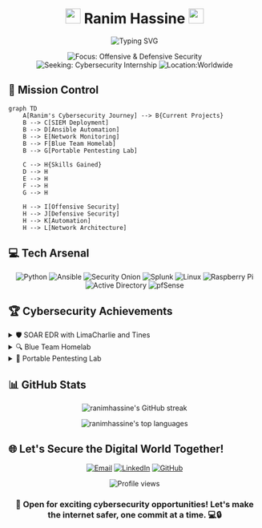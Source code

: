 <h1 align="center">
  <img src="https://media.giphy.com/media/f3iwJFOVOwuy7K6FFw/giphy.gif" width="30px"> Ranim Hassine <img src="https://media.giphy.com/media/f3iwJFOVOwuy7K6FFw/giphy.gif" width="30px">
</h1>

<p align="center">
  <img src="https://readme-typing-svg.herokuapp.com?font=Fira+Code&pause=1000&color=2EA2E7&center=true&vCenter=true&width=435&lines=Cybersecurity+Enthusiast;Network+Ninja;Automation+Aficionado;SIEM+Specialist;Aspiring+Ethical+Hacker" alt="Typing SVG" />
</p>

<p align="center">
  <img src="https://img.shields.io/badge/Focus-Offensive%20%26%20Defensive%20Security-red?style=for-the-badge" alt="Focus: Offensive & Defensive Security">
  <img src="https://img.shields.io/badge/Seeking-Cybersecurity%20Internship-blue?style=for-the-badge" alt="Seeking: Cybersecurity Internship">
  <img src="https://img.shields.io/badge/Location-Worldwide-green?style=for-the-badge" alt="Location:Worldwide">
</p>

## 🚀 Mission Control

```mermaid
graph TD
    A[Ranim's Cybersecurity Journey] --> B{Current Projects}
    B --> C[SIEM Deployment]
    B --> D[Ansible Automation]
    B --> E[Network Monitoring]
    B --> F[Blue Team Homelab]
    B --> G[Portable Pentesting Lab]
    
    C --> H{Skills Gained}
    D --> H
    E --> H
    F --> H
    G --> H
    
    H --> I[Offensive Security]
    H --> J[Defensive Security]
    H --> K[Automation]
    H --> L[Network Architecture]
```

## 💻 Tech Arsenal

<p align="center">
  <img src="https://img.shields.io/badge/-Python-3776AB?style=for-the-badge&logo=python&logoColor=white" alt="Python">
  <img src="https://img.shields.io/badge/-Ansible-EE0000?style=for-the-badge&logo=ansible&logoColor=white" alt="Ansible">
  <img src="https://img.shields.io/badge/-Security%20Onion-000000?style=for-the-badge&logo=security&logoColor=white" alt="Security Onion">
  <img src="https://img.shields.io/badge/-Splunk-000000?style=for-the-badge&logo=splunk&logoColor=white" alt="Splunk">
  <img src="https://img.shields.io/badge/-Linux-FCC624?style=for-the-badge&logo=linux&logoColor=black" alt="Linux">
  <img src="https://img.shields.io/badge/-Raspberry%20Pi-C51A4A?style=for-the-badge&logo=raspberry-pi&logoColor=white" alt="Raspberry Pi">
  <img src="https://img.shields.io/badge/-Active%20Directory-0078D4?style=for-the-badge&logo=windows&logoColor=white" alt="Active Directory">
  <img src="https://img.shields.io/badge/-pfSense-212121?style=for-the-badge&logo=pfsense&logoColor=white" alt="pfSense">
</p>

## 🏆 Cybersecurity Achievements

<details>
<summary>🛡️ SOAR EDR with LimaCharlie and Tines</summary>
<br>
• Deployed LimaCharlie sensors on Windows servers for enhanced endpoint detection and response<br>
• Crafted Tines stories for automated incident response, improving reaction time to potential threats<br>
• Integrated Slack and email notifications for real-time alert management
</details>

<details>
<summary>🔍 Blue Team Homelab</summary>
<br>
• Architected a comprehensive security monitoring environment with Active Directory, pfSense, RFDIR, Splunk, and Snort<br>
• Implemented log aggregation and correlation for enhanced threat detection capabilities<br>
• Conducted simulated attacks to test and refine defensive measures
</details>

<details>
<summary>🧰 Portable Pentesting Lab</summary>
<br>
• Customized Raspbian OS on Raspberry Pi 4 for mobile security assessments<br>
• Installed and configured a suite of penetration testing tools for on-the-go ethical hacking<br>
• Developed custom scripts to automate common pentesting tasks
</details>

## 📊 GitHub Stats

<p align="center">
  <img src="https://github-readme-streak-stats.herokuapp.com/?user=ranimhassine&theme=dark" alt="ranimhassine's GitHub streak" />
</p>

<p align="center">
  <img src="https://github-readme-stats.vercel.app/api/top-langs/?username=ranimhassine&layout=compact&theme=dark" alt="ranimhassine's top languages" />
</p>

## 🌐 Let's Secure the Digital World Together!

<p align="center">
  <a href="mailto:ranimhassine@gmail.com"><img src="https://img.shields.io/badge/-Email-D14836?style=for-the-badge&logo=gmail&logoColor=white" alt="Email"></a>
  <a href="https://www.linkedin.com/in/ranimhassine"><img src="https://img.shields.io/badge/-LinkedIn-0077B5?style=for-the-badge&logo=linkedin&logoColor=white" alt="LinkedIn"></a>
  <a href="https://github.com/ranimhassine"><img src="https://img.shields.io/badge/-GitHub-181717?style=for-the-badge&logo=github&logoColor=white" alt="GitHub"></a>
</p>

<p align="center">
  <img src="https://komarev.com/ghpvc/?username=ranimhassine&color=blue&style=flat-square&label=Profile+Views" alt="Profile views">
</p>

<h3 align="center">💼 Open for exciting cybersecurity opportunities! Let's make the internet safer, one commit at a time. 💻🔒</h3>
